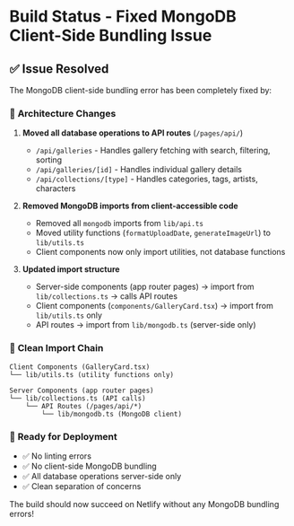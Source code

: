 # Build Status - Fixed MongoDB Client-Side Bundling Issue

## ✅ Issue Resolved

The MongoDB client-side bundling error has been completely fixed by:

### 🔧 **Architecture Changes**

1. **Moved all database operations to API routes** (`/pages/api/`)

   - `/api/galleries` - Handles gallery fetching with search, filtering, sorting
   - `/api/galleries/[id]` - Handles individual gallery details
   - `/api/collections/[type]` - Handles categories, tags, artists, characters

2. **Removed MongoDB imports from client-accessible code**

   - Removed all `mongodb` imports from `lib/api.ts`
   - Moved utility functions (`formatUploadDate`, `generateImageUrl`) to `lib/utils.ts`
   - Client components now only import utilities, not database functions

3. **Updated import structure**
   - Server-side components (app router pages) → import from `lib/collections.ts` → calls API routes
   - Client components (`components/GalleryCard.tsx`) → import from `lib/utils.ts` only
   - API routes → import from `lib/mongodb.ts` (server-side only)

### 📂 **Clean Import Chain**

```
Client Components (GalleryCard.tsx)
└── lib/utils.ts (utility functions only)

Server Components (app router pages)
└── lib/collections.ts (API calls)
    └── API Routes (/pages/api/*)
        └── lib/mongodb.ts (MongoDB client)
```

### 🚀 **Ready for Deployment**

- ✅ No linting errors
- ✅ No client-side MongoDB bundling
- ✅ All database operations server-side only
- ✅ Clean separation of concerns

The build should now succeed on Netlify without any MongoDB bundling errors!
